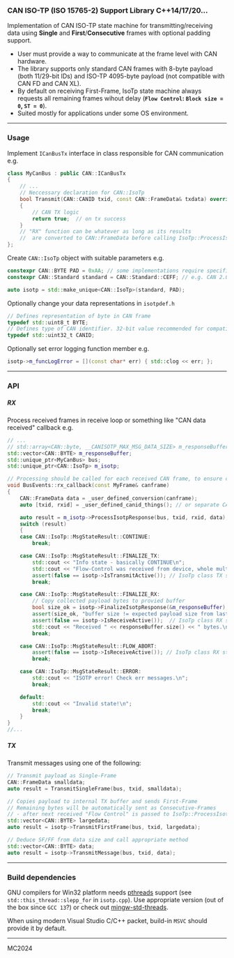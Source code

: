 ### CAN ISO-TP (ISO 15765-2) Support Library C++14/17/20...

Implementation of CAN ISO-TP state machine for transmitting/receiving data using **Single** and **First**/**Consecutive** frames with optional padding support.

- User must provide a way to communicate at the frame level with CAN hardware.
- The library supports only standard CAN frames with 8-byte payload (both 11/29-bit IDs) and ISO-TP 4095-byte payload (not compatible with CAN FD and CAN XL).
- By default on receiving First-Frame, IsoTp state machine always requests all remaining frames wihout delay (**`Flow Control`: `Block size = 0`, `ST = 0`**).
- Suited mostly for applications under some OS environment.

--- 

### Usage

Implement `ICanBusTx` interface in class responsible for CAN communication e.g.
```cpp
class MyCanBus : public CAN::ICanBusTx 
{
    // ...
    // Neccessary declaration for CAN::IsoTp
    bool Transmit(CAN::CANID txid, const CAN::FrameData& txdata) override
    {
        // CAN TX logic
        return true;  // on tx success 
    }
    // "RX" function can be whatever as long as its results 
    //  are converted to CAN::FrameData before calling IsoTp::ProcessIsotpResponse
};
```

Create `CAN::IsoTp` object with suitable parameters e.g.
```cpp
constexpr CAN::BYTE PAD = 0xAA; // some implementations require specific padding to avoid Bit Stuffing 
constexpr CAN::Standard standard = CAN::Standard::CEFF; // e.g. CAN 2.0 extended 29-bit identifier

auto isotp = std::make_unique<CAN::IsoTp>(standard, PAD);
```

Optionally change your data representations in `isotpdef.h`
```cpp
// Defines representation of byte in CAN frame
typedef std::uint8_t BYTE;
// Defines type of CAN identifier. 32-bit value recommended for compatibility with extended frame format.
typedef std::uint32_t CANID;
```

Optionally set error logging function member e.g.
```cpp
isotp->m_funcLogError = [](const char* err) { std::clog << err; };
``` 
---
### API

##### RX

Process received frames in receive loop or something like "CAN data received" callback e.g.
```cpp
// ...
// std::array<CAN::byte, __CANISOTP_MAX_MSG_DATA_SIZE> m_responseBuffer;
std::vector<CAN::BYTE> m_responseBuffer; 
std::unique_ptr<MyCanBus> bus;
std::unique_ptr<CAN::IsoTp> m_isotp;

// Processing should be called for each received CAN frame, to ensure correct ISO-TP state 
void BusEvents::rx_callback(const MyFrame& canframe)
{
    CAN::FrameData data = _user_defined_conversion(canframe); 
    auto [txid, rxid] = _user_defined_canid_things(); // or separate CAN::IsoTp wrapper for each CANID pair

    auto result = m_isotp->ProcessIsotpResponse(bus, txid, rxid, data);
    switch (result)
    {
    case CAN::IsoTp::MsgStateResult::CONTINUE:
        break;

    case CAN::IsoTp::MsgStateResult::FINALIZE_TX:
        std::cout << "Info state - basically CONTINUE\n";
        std::cout << "Flow-Control was received from device, whole multi-frame message sent.\n";
        assert(false == isotp->IsTransmitActive()); // IsoTp class TX state automatically cleared
        break;

    case CAN::IsoTp::MsgStateResult::FINALIZE_RX:
        // Copy collected payload bytes to provied buffer
        bool size_ok = isotp->FinalizeIsotpResponse(&m_responseBuffer);
        assert(size_ok, "buffer size != expected payload size from last First-Frame");
        assert(false == isotp->IsReceiveActive());  // IsoTp class RX state automatically cleared
        std::cout << "Received " << responseBuffer.size() << " bytes.\n";
        break;

    case CAN::IsoTp::MsgStateResult::FLOW_ABORT:
        assert(false == isotp->IsReceiveActive()); // IsoTp class RX state automatically cleared
        break;

    case CAN::IsoTp::MsgStateResult::ERROR:
        std::cout << "ISOTP error! Check err messages.\n";
        break;

    default:
        std::cout << "Invalid state!\n";
        break;
    }
}
//...
```
##### TX

Transmit messages using one of the following:
```cpp
// Transmit payload as Single-Frame
CAN::FrameData smalldata;
auto result = TransmitSingleFrame(bus, txid, smalldata);
```
```cpp
// Copies payload to internal TX buffer and sends First-Frame
// Remaining bytes will be automatically sent as Consecutive-Frames
// - after next received "Flow Control" is passed to IsoTp::ProcessIsotpResponse
std::vector<CAN::BYTE> largedata;
auto result = isotp->TransmitFirstFrame(bus, txid, largedata);
```
```cpp
// Deduce SF/FF from data size and call appropriate method
std::vector<CAN::BYTE> data;
auto result = isotp->TransmitMessage(bus, txid, data);
```

---

### Build dependencies

GNU compilers for Win32 platform needs [pthreads](https://en.wikipedia.org/wiki/Pthreads) support (see `std::this_thread::slepp_for` in `isotp.cpp`).
Use appropriate version (out of the box since `GCC 13`?) or check out [mingw-std-threads](https://github.com/meganz/mingw-std-threads). 

When using modern Visual Studio C/C++ packet, build-in `MSVC` should provide it by default.  

---

MC2024